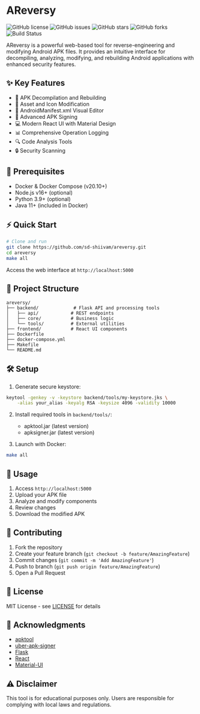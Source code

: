 # AReversy

![GitHub license](https://img.shields.io/github/license/sd-shiivam/areversy)
![GitHub issues](https://img.shields.io/github/issues/sd-shiivam/areversy)
![GitHub stars](https://img.shields.io/github/stars/sd-shiivam/areversy)
![GitHub forks](https://img.shields.io/github/forks/sd-shiivam/areversy)
![Build Status](https://github.com/sd-shiivam/areversy/workflows/Build/badge.svg)

AReversy is a powerful web-based tool for reverse-engineering and modifying Android APK files. It provides an intuitive interface for decompiling, analyzing, modifying, and rebuilding Android applications with enhanced security features.

## ✨ Key Features

- 📱 APK Decompilation and Rebuilding
- 🎨 Asset and Icon Modification
- 📝 AndroidManifest.xml Visual Editor
- 🔐 Advanced APK Signing
- 💻 Modern React UI with Material Design
- 📊 Comprehensive Operation Logging
- 🔍 Code Analysis Tools
- 🔒 Security Scanning

## 🚀 Prerequisites

- Docker & Docker Compose (v20.10+)
- Node.js v16+ (optional)
- Python 3.9+ (optional)
- Java 11+ (included in Docker)

## ⚡ Quick Start

```bash
# Clone and run
git clone https://github.com/sd-shiivam/areversy.git
cd areversy
make all
```

Access the web interface at `http://localhost:5000`

## 📁 Project Structure

```
areversy/
├── backend/             # Flask API and processing tools
│   ├── api/            # REST endpoints
│   ├── core/           # Business logic
│   └── tools/          # External utilities
├── frontend/           # React UI components
├── Dockerfile
├── docker-compose.yml
├── Makefile
└── README.md
```

## 🛠️ Setup

1. Generate secure keystore:

```bash
keytool -genkey -v -keystore backend/tools/my-keystore.jks \
    -alias your_alias -keyalg RSA -keysize 4096 -validity 10000
```

2. Install required tools in `backend/tools/`:

   - apktool.jar (latest version)
   - apksigner.jar (latest version)

3. Launch with Docker:

```bash
make all
```

## 📱 Usage

1. Access `http://localhost:5000`
2. Upload your APK file
3. Analyze and modify components
4. Review changes
5. Download the modified APK

## 🤝 Contributing

1. Fork the repository
2. Create your feature branch (`git checkout -b feature/AmazingFeature`)
3. Commit changes (`git commit -m 'Add AmazingFeature'`)
4. Push to branch (`git push origin feature/AmazingFeature`)
5. Open a Pull Request

## 📄 License

MIT License - see [LICENSE](LICENSE) for details

## 🙏 Acknowledgments

- [apktool](https://ibotpeaches.github.io/Apktool/)
- [uber-apk-signer](https://github.com/patrickfav/uber-apk-signer)
- [Flask](https://flask.palletsprojects.com/)
- [React](https://reactjs.org/)
- [Material-UI](https://material-ui.com/)

## ⚠️ Disclaimer

This tool is for educational purposes only. Users are responsible for complying with local laws and regulations.
